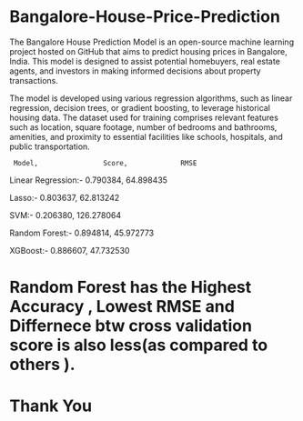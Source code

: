 # Bangalore-House-Price-Prediction
The Bangalore House Prediction Model is an open-source machine learning project hosted on GitHub that aims to predict housing prices in Bangalore, India. This model is designed to assist potential homebuyers, real estate agents, and investors in making informed decisions about property transactions.

The model is developed using various regression algorithms, such as linear regression, decision trees, or gradient boosting, to leverage historical housing data. The dataset used for training comprises relevant features such as location, square footage, number of bedrooms and bathrooms, amenities, and proximity to essential facilities like schools, hospitals, and public transportation.

     Model,                Score,             RMSE
Linear Regression:-       0.790384,          64.898435

Lasso:-                   0.803637,         62.813242

SVM:-                     0.206380,         126.278064

Random Forest:-           0.894814,          45.972773

XGBoost:-                 0.886607,          47.732530

# Random Forest has the Highest Accuracy , Lowest RMSE and Differnece btw cross validation score is also less(as compared to others ).

# Thank You

